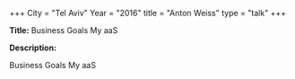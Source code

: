 +++
City = "Tel Aviv"
Year = "2016"
title = "Anton Weiss"
type = "talk"
+++

<div class="span-15  ">
  <div class="span-15  last ">
  <p><strong>Title:</strong>
  Business Goals My aaS
  </p>

  <p><strong>Description:</strong></p>

  <p>Business Goals My aaS  </p>
  </div>
</div>
